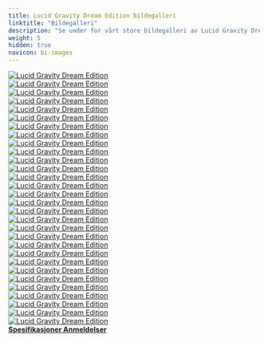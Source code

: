 ```yaml
---
title: Lucid Gravity Dream Edition bildegalleri
linktitle: "Bildegalleri"
description: "Se under for vårt store bildegalleri av Lucid Gravity Dream Edition. Klikk på bildene for høyoppløselige versjoner."
weight: 5
hidden: true
navicon: bi-images
---
```

<!-- markdownlint-disable MD033 -->
<div class="row" id ="my-gallery">
	<div class="pswp-grid-item col-6 col-md-4">
		<a href="https://media.evkx.net/multimedia/models/lucid/gravity/gravity_dream_edition/exterior_1.jpeg"
data-pswp-src="https://media.evkx.net/multimedia/models/lucid/gravity/gravity_dream_edition/exterior_1.jpeg"
data-pswp-width="3000"
data-pswp-height="1687" 
target="_blank">
			<img src="https://media.evkx.net/multimedia/models/lucid/gravity/gravity_dream_edition/exterior_1_xst.jpeg" alt="Lucid Gravity Dream Edition" class="img-fluid " />
		</a>
	</div>
	<div class="pswp-grid-item col-6 col-md-4">
		<a href="https://media.evkx.net/multimedia/models/lucid/gravity/gravity_dream_edition/exterior_10.jpeg"
data-pswp-src="https://media.evkx.net/multimedia/models/lucid/gravity/gravity_dream_edition/exterior_10.jpeg"
data-pswp-width="3000"
data-pswp-height="2000" 
target="_blank">
			<img src="https://media.evkx.net/multimedia/models/lucid/gravity/gravity_dream_edition/exterior_10_xst.jpeg" alt="Lucid Gravity Dream Edition" class="img-fluid " />
		</a>
	</div>
	<div class="pswp-grid-item col-6 col-md-4">
		<a href="https://media.evkx.net/multimedia/models/lucid/gravity/gravity_dream_edition/exterior_11.jpeg"
data-pswp-src="https://media.evkx.net/multimedia/models/lucid/gravity/gravity_dream_edition/exterior_11.jpeg"
data-pswp-width="3000"
data-pswp-height="2249" 
target="_blank">
			<img src="https://media.evkx.net/multimedia/models/lucid/gravity/gravity_dream_edition/exterior_11_xst.jpeg" alt="Lucid Gravity Dream Edition" class="img-fluid " />
		</a>
	</div>
	<div class="pswp-grid-item col-6 col-md-4">
		<a href="https://media.evkx.net/multimedia/models/lucid/gravity/gravity_dream_edition/exterior_12.jpeg"
data-pswp-src="https://media.evkx.net/multimedia/models/lucid/gravity/gravity_dream_edition/exterior_12.jpeg"
data-pswp-width="2700"
data-pswp-height="1801" 
target="_blank">
			<img src="https://media.evkx.net/multimedia/models/lucid/gravity/gravity_dream_edition/exterior_12_xst.jpeg" alt="Lucid Gravity Dream Edition" class="img-fluid " />
		</a>
	</div>
	<div class="pswp-grid-item col-6 col-md-4">
		<a href="https://media.evkx.net/multimedia/models/lucid/gravity/gravity_dream_edition/exterior_13.jpeg"
data-pswp-src="https://media.evkx.net/multimedia/models/lucid/gravity/gravity_dream_edition/exterior_13.jpeg"
data-pswp-width="2700"
data-pswp-height="1801" 
target="_blank">
			<img src="https://media.evkx.net/multimedia/models/lucid/gravity/gravity_dream_edition/exterior_13_xst.jpeg" alt="Lucid Gravity Dream Edition" class="img-fluid " />
		</a>
	</div>
	<div class="pswp-grid-item col-6 col-md-4">
		<a href="https://media.evkx.net/multimedia/models/lucid/gravity/gravity_dream_edition/exterior_2.jpeg"
data-pswp-src="https://media.evkx.net/multimedia/models/lucid/gravity/gravity_dream_edition/exterior_2.jpeg"
data-pswp-width="3000"
data-pswp-height="1786" 
target="_blank">
			<img src="https://media.evkx.net/multimedia/models/lucid/gravity/gravity_dream_edition/exterior_2_xst.jpeg" alt="Lucid Gravity Dream Edition" class="img-fluid " />
		</a>
	</div>
	<div class="pswp-grid-item col-6 col-md-4">
		<a href="https://media.evkx.net/multimedia/models/lucid/gravity/gravity_dream_edition/exterior_3.jpeg"
data-pswp-src="https://media.evkx.net/multimedia/models/lucid/gravity/gravity_dream_edition/exterior_3.jpeg"
data-pswp-width="3000"
data-pswp-height="2000" 
target="_blank">
			<img src="https://media.evkx.net/multimedia/models/lucid/gravity/gravity_dream_edition/exterior_3_xst.jpeg" alt="Lucid Gravity Dream Edition" class="img-fluid " />
		</a>
	</div>
	<div class="pswp-grid-item col-6 col-md-4">
		<a href="https://media.evkx.net/multimedia/models/lucid/gravity/gravity_dream_edition/exterior_4.jpeg"
data-pswp-src="https://media.evkx.net/multimedia/models/lucid/gravity/gravity_dream_edition/exterior_4.jpeg"
data-pswp-width="3000"
data-pswp-height="2249" 
target="_blank">
			<img src="https://media.evkx.net/multimedia/models/lucid/gravity/gravity_dream_edition/exterior_4_xst.jpeg" alt="Lucid Gravity Dream Edition" class="img-fluid " />
		</a>
	</div>
	<div class="pswp-grid-item col-6 col-md-4">
		<a href="https://media.evkx.net/multimedia/models/lucid/gravity/gravity_dream_edition/exterior_5.jpeg"
data-pswp-src="https://media.evkx.net/multimedia/models/lucid/gravity/gravity_dream_edition/exterior_5.jpeg"
data-pswp-width="3000"
data-pswp-height="2000" 
target="_blank">
			<img src="https://media.evkx.net/multimedia/models/lucid/gravity/gravity_dream_edition/exterior_5_xst.jpeg" alt="Lucid Gravity Dream Edition" class="img-fluid " />
		</a>
	</div>
	<div class="pswp-grid-item col-6 col-md-4">
		<a href="https://media.evkx.net/multimedia/models/lucid/gravity/gravity_dream_edition/exterior_6.jpeg"
data-pswp-src="https://media.evkx.net/multimedia/models/lucid/gravity/gravity_dream_edition/exterior_6.jpeg"
data-pswp-width="3000"
data-pswp-height="2000" 
target="_blank">
			<img src="https://media.evkx.net/multimedia/models/lucid/gravity/gravity_dream_edition/exterior_6_xst.jpeg" alt="Lucid Gravity Dream Edition" class="img-fluid " />
		</a>
	</div>
	<div class="pswp-grid-item col-6 col-md-4">
		<a href="https://media.evkx.net/multimedia/models/lucid/gravity/gravity_dream_edition/exterior_7.jpeg"
data-pswp-src="https://media.evkx.net/multimedia/models/lucid/gravity/gravity_dream_edition/exterior_7.jpeg"
data-pswp-width="3000"
data-pswp-height="1756" 
target="_blank">
			<img src="https://media.evkx.net/multimedia/models/lucid/gravity/gravity_dream_edition/exterior_7_xst.jpeg" alt="Lucid Gravity Dream Edition" class="img-fluid " />
		</a>
	</div>
	<div class="pswp-grid-item col-6 col-md-4">
		<a href="https://media.evkx.net/multimedia/models/lucid/gravity/gravity_dream_edition/exterior_8.jpeg"
data-pswp-src="https://media.evkx.net/multimedia/models/lucid/gravity/gravity_dream_edition/exterior_8.jpeg"
data-pswp-width="3000"
data-pswp-height="2250" 
target="_blank">
			<img src="https://media.evkx.net/multimedia/models/lucid/gravity/gravity_dream_edition/exterior_8_xst.jpeg" alt="Lucid Gravity Dream Edition" class="img-fluid " />
		</a>
	</div>
	<div class="pswp-grid-item col-6 col-md-4">
		<a href="https://media.evkx.net/multimedia/models/lucid/gravity/gravity_dream_edition/exterior_9.jpeg"
data-pswp-src="https://media.evkx.net/multimedia/models/lucid/gravity/gravity_dream_edition/exterior_9.jpeg"
data-pswp-width="3000"
data-pswp-height="2250" 
target="_blank">
			<img src="https://media.evkx.net/multimedia/models/lucid/gravity/gravity_dream_edition/exterior_9_xst.jpeg" alt="Lucid Gravity Dream Edition" class="img-fluid " />
		</a>
	</div>
	<div class="pswp-grid-item col-6 col-md-4">
		<a href="https://media.evkx.net/multimedia/models/lucid/gravity/gravity_dream_edition/frontseats_1.jpeg"
data-pswp-src="https://media.evkx.net/multimedia/models/lucid/gravity/gravity_dream_edition/frontseats_1.jpeg"
data-pswp-width="3000"
data-pswp-height="2250" 
target="_blank">
			<img src="https://media.evkx.net/multimedia/models/lucid/gravity/gravity_dream_edition/frontseats_1_xst.jpeg" alt="Lucid Gravity Dream Edition" class="img-fluid " />
		</a>
	</div>
	<div class="pswp-grid-item col-6 col-md-4">
		<a href="https://media.evkx.net/multimedia/models/lucid/gravity/gravity_dream_edition/frontseats_2.jpeg"
data-pswp-src="https://media.evkx.net/multimedia/models/lucid/gravity/gravity_dream_edition/frontseats_2.jpeg"
data-pswp-width="3000"
data-pswp-height="2250" 
target="_blank">
			<img src="https://media.evkx.net/multimedia/models/lucid/gravity/gravity_dream_edition/frontseats_2_xst.jpeg" alt="Lucid Gravity Dream Edition" class="img-fluid " />
		</a>
	</div>
	<div class="pswp-grid-item col-6 col-md-4">
		<a href="https://media.evkx.net/multimedia/models/lucid/gravity/gravity_dream_edition/frunk_1.jpeg"
data-pswp-src="https://media.evkx.net/multimedia/models/lucid/gravity/gravity_dream_edition/frunk_1.jpeg"
data-pswp-width="3000"
data-pswp-height="2000" 
target="_blank">
			<img src="https://media.evkx.net/multimedia/models/lucid/gravity/gravity_dream_edition/frunk_1_xst.jpeg" alt="Lucid Gravity Dream Edition" class="img-fluid " />
		</a>
	</div>
	<div class="pswp-grid-item col-6 col-md-4">
		<a href="https://media.evkx.net/multimedia/models/lucid/gravity/gravity_dream_edition/frunk_2.jpeg"
data-pswp-src="https://media.evkx.net/multimedia/models/lucid/gravity/gravity_dream_edition/frunk_2.jpeg"
data-pswp-width="2573"
data-pswp-height="1762" 
target="_blank">
			<img src="https://media.evkx.net/multimedia/models/lucid/gravity/gravity_dream_edition/frunk_2_xst.jpeg" alt="Lucid Gravity Dream Edition" class="img-fluid " />
		</a>
	</div>
	<div class="pswp-grid-item col-6 col-md-4">
		<a href="https://media.evkx.net/multimedia/models/lucid/gravity/gravity_dream_edition/headlights_1.jpeg"
data-pswp-src="https://media.evkx.net/multimedia/models/lucid/gravity/gravity_dream_edition/headlights_1.jpeg"
data-pswp-width="3000"
data-pswp-height="1999" 
target="_blank">
			<img src="https://media.evkx.net/multimedia/models/lucid/gravity/gravity_dream_edition/headlights_1_xst.jpeg" alt="Lucid Gravity Dream Edition" class="img-fluid " />
		</a>
	</div>
	<div class="pswp-grid-item col-6 col-md-4">
		<a href="https://media.evkx.net/multimedia/models/lucid/gravity/gravity_dream_edition/interior_1.jpeg"
data-pswp-src="https://media.evkx.net/multimedia/models/lucid/gravity/gravity_dream_edition/interior_1.jpeg"
data-pswp-width="3000"
data-pswp-height="2000" 
target="_blank">
			<img src="https://media.evkx.net/multimedia/models/lucid/gravity/gravity_dream_edition/interior_1_xst.jpeg" alt="Lucid Gravity Dream Edition" class="img-fluid " />
		</a>
	</div>
	<div class="pswp-grid-item col-6 col-md-4">
		<a href="https://media.evkx.net/multimedia/models/lucid/gravity/gravity_dream_edition/interior_2.jpeg"
data-pswp-src="https://media.evkx.net/multimedia/models/lucid/gravity/gravity_dream_edition/interior_2.jpeg"
data-pswp-width="3000"
data-pswp-height="2250" 
target="_blank">
			<img src="https://media.evkx.net/multimedia/models/lucid/gravity/gravity_dream_edition/interior_2_xst.jpeg" alt="Lucid Gravity Dream Edition" class="img-fluid " />
		</a>
	</div>
	<div class="pswp-grid-item col-6 col-md-4">
		<a href="https://media.evkx.net/multimedia/models/lucid/gravity/gravity_dream_edition/interior_3.jpeg"
data-pswp-src="https://media.evkx.net/multimedia/models/lucid/gravity/gravity_dream_edition/interior_3.jpeg"
data-pswp-width="3000"
data-pswp-height="2000" 
target="_blank">
			<img src="https://media.evkx.net/multimedia/models/lucid/gravity/gravity_dream_edition/interior_3_xst.jpeg" alt="Lucid Gravity Dream Edition" class="img-fluid " />
		</a>
	</div>
	<div class="pswp-grid-item col-6 col-md-4">
		<a href="https://media.evkx.net/multimedia/models/lucid/gravity/gravity_dream_edition/interior_4.jpeg"
data-pswp-src="https://media.evkx.net/multimedia/models/lucid/gravity/gravity_dream_edition/interior_4.jpeg"
data-pswp-width="3000"
data-pswp-height="1999" 
target="_blank">
			<img src="https://media.evkx.net/multimedia/models/lucid/gravity/gravity_dream_edition/interior_4_xst.jpeg" alt="Lucid Gravity Dream Edition" class="img-fluid " />
		</a>
	</div>
	<div class="pswp-grid-item col-6 col-md-4">
		<a href="https://media.evkx.net/multimedia/models/lucid/gravity/gravity_dream_edition/main_1.jpeg"
data-pswp-src="https://media.evkx.net/multimedia/models/lucid/gravity/gravity_dream_edition/main_1.jpeg"
data-pswp-width="3000"
data-pswp-height="2007" 
target="_blank">
			<img src="https://media.evkx.net/multimedia/models/lucid/gravity/gravity_dream_edition/main_1_xst.jpeg" alt="Lucid Gravity Dream Edition" class="img-fluid " />
		</a>
	</div>
	<div class="pswp-grid-item col-6 col-md-4">
		<a href="https://media.evkx.net/multimedia/models/lucid/gravity/gravity_dream_edition/screens_1.jpeg"
data-pswp-src="https://media.evkx.net/multimedia/models/lucid/gravity/gravity_dream_edition/screens_1.jpeg"
data-pswp-width="3000"
data-pswp-height="2250" 
target="_blank">
			<img src="https://media.evkx.net/multimedia/models/lucid/gravity/gravity_dream_edition/screens_1_xst.jpeg" alt="Lucid Gravity Dream Edition" class="img-fluid " />
		</a>
	</div>
	<div class="pswp-grid-item col-6 col-md-4">
		<a href="https://media.evkx.net/multimedia/models/lucid/gravity/gravity_dream_edition/screens_2.jpeg"
data-pswp-src="https://media.evkx.net/multimedia/models/lucid/gravity/gravity_dream_edition/screens_2.jpeg"
data-pswp-width="3000"
data-pswp-height="1729" 
target="_blank">
			<img src="https://media.evkx.net/multimedia/models/lucid/gravity/gravity_dream_edition/screens_2_xst.jpeg" alt="Lucid Gravity Dream Edition" class="img-fluid " />
		</a>
	</div>
	<div class="pswp-grid-item col-6 col-md-4">
		<a href="https://media.evkx.net/multimedia/models/lucid/gravity/gravity_dream_edition/secondrowseats_1.jpeg"
data-pswp-src="https://media.evkx.net/multimedia/models/lucid/gravity/gravity_dream_edition/secondrowseats_1.jpeg"
data-pswp-width="3000"
data-pswp-height="2250" 
target="_blank">
			<img src="https://media.evkx.net/multimedia/models/lucid/gravity/gravity_dream_edition/secondrowseats_1_xst.jpeg" alt="Lucid Gravity Dream Edition" class="img-fluid " />
		</a>
	</div>
	<div class="pswp-grid-item col-6 col-md-4">
		<a href="https://media.evkx.net/multimedia/models/lucid/gravity/gravity_dream_edition/steeringwheel_1.jpeg"
data-pswp-src="https://media.evkx.net/multimedia/models/lucid/gravity/gravity_dream_edition/steeringwheel_1.jpeg"
data-pswp-width="3000"
data-pswp-height="2000" 
target="_blank">
			<img src="https://media.evkx.net/multimedia/models/lucid/gravity/gravity_dream_edition/steeringwheel_1_xst.jpeg" alt="Lucid Gravity Dream Edition" class="img-fluid " />
		</a>
	</div>
	<div class="pswp-grid-item col-6 col-md-4">
		<a href="https://media.evkx.net/multimedia/models/lucid/gravity/gravity_dream_edition/trailer_1.jpeg"
data-pswp-src="https://media.evkx.net/multimedia/models/lucid/gravity/gravity_dream_edition/trailer_1.jpeg"
data-pswp-width="3000"
data-pswp-height="2000" 
target="_blank">
			<img src="https://media.evkx.net/multimedia/models/lucid/gravity/gravity_dream_edition/trailer_1_xst.jpeg" alt="Lucid Gravity Dream Edition" class="img-fluid " />
		</a>
	</div>
	<div class="pswp-grid-item col-6 col-md-4">
		<a href="https://media.evkx.net/multimedia/models/lucid/gravity/gravity_dream_edition/trailer_2.jpeg"
data-pswp-src="https://media.evkx.net/multimedia/models/lucid/gravity/gravity_dream_edition/trailer_2.jpeg"
data-pswp-width="3000"
data-pswp-height="2000" 
target="_blank">
			<img src="https://media.evkx.net/multimedia/models/lucid/gravity/gravity_dream_edition/trailer_2_xst.jpeg" alt="Lucid Gravity Dream Edition" class="img-fluid " />
		</a>
	</div>
	<div class="pswp-grid-item col-6 col-md-4">
		<a href="https://media.evkx.net/multimedia/models/lucid/gravity/gravity_dream_edition/trunk_1.jpeg"
data-pswp-src="https://media.evkx.net/multimedia/models/lucid/gravity/gravity_dream_edition/trunk_1.jpeg"
data-pswp-width="3000"
data-pswp-height="2000" 
target="_blank">
			<img src="https://media.evkx.net/multimedia/models/lucid/gravity/gravity_dream_edition/trunk_1_xst.jpeg" alt="Lucid Gravity Dream Edition" class="img-fluid " />
		</a>
	</div>
</div>
<script type="module">
  import PhotoSwipeLightbox from '/js/photoswipe-lightbox.esm.js';
    const lightbox = new PhotoSwipeLightbox({
       gallery: '#my-gallery',
        children: 'a',
        pswpModule: () => import('/js/photoswipe.esm.js')
    });
lightbox.init();
</script>
<div class="mt-3 mb-3">
<a href="../specifications/" class="text-decoration-none text-black">
<strong><i class="bi-arrow-left"></i> Spesifikasjoner </strong>
</a>
<a href="../reviews/" class="text-decoration-none text-black float-end">
<strong>Anmeldelser <i class="bi-arrow-right"></i></strong>
</a>
</div>
